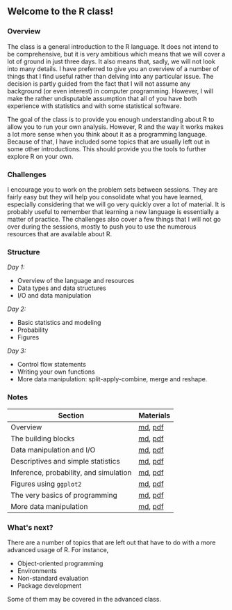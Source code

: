 ## Welcome to the R class!

### Overview 

The class is a general introduction to the R language. It does not intend to be
comprehensive, but it is very ambitious which means that we will cover a lot of
ground in just three days. It also means that, sadly, we will not look into many
details. I have preferred to give you an overview of a number of things that I
find useful rather than delving into any particular issue. The decision is
partly guided from the fact that I will not assume any background (or even
interest) in computer programming. However, I will make the rather undisputable
assumption that all of you have both experience with statistics and with some
statistical software.

The goal of the class is to provide you enough understanding about R to allow
you to run your own analysis. However, R and the way it works makes a lot more
sense when you think about it as a programming language. Because of that, I have
included some topics that are usually left out in some other introductions. This
should provide you the tools to further explore R on your own.

### Challenges

I encourage you to work on the problem sets between sessions. They are fairly
easy but they will help you consolidate what you have learned, especially
considering that we will go very quickly over a lot of material. It is probably
useful to remember that learning a new language is essentially a matter of
practice. The challenges also cover a few things that I will not go over during
the sessions, mostly to push you to use the numerous resources that are
available about R.

### Structure

_Day 1:_

- Overview of the language and resources
- Data types and data structures
- I/O and data manipulation

_Day 2:_

- Basic statistics and modeling
- Probability
- Figures

_Day 3:_

- Control flow statements
- Writing your own functions
- More data manipulation: split-apply-combine, merge and reshape.

### Notes
| Section| Materials |
|---|---|
| Overview | [md](./00-intro.md), [pdf](./pdfs/00-intro.pdf) |
| The building blocks | [md](./01-types.md), [pdf](./pdfs/01-types.pdf) |
| Data manipulation and I/O | [md](./02-dataio.md), [pdf](./pdfs/02-dataio.pdf) |
| Descriptives and simple statistics | [md](./03-basic-stats.md), [pdf](./pdfs/03-basic-stats.pdf) |
| Inference, probability, and simulation | [md](./04-simulation.md), [pdf](./pdfs/04-simulation.pdf) |
| Figures using `ggplot2` | [md](./05-figures.md), [pdf](./pdfs/05-figures.pdf) |
| The very basics of programming |  [md](./06-programming.md), [pdf](./pdfs/06-programming.pdf) |
| More data manipulation |  [md](./07-data-manipuation.md), [pdf](./pdfs/07-data-manipulation.pdf) |

### What's next?

There are a number of topics that are left out that have to do with a more
advanced usage of R. For instance,

- Object-oriented programming
- Environments
- Non-standard evaluation
- Package development

Some of them may be covered in the advanced class.
